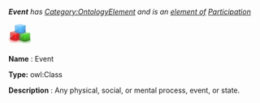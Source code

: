 ___Event__ 
 has
 [Category:OntologyElement](../../Category/OntologyElement "Category:OntologyElement") 
 and is an
 [element of](../../Property/ElementOf "Property:ElementOf") 
[Participation](../../Submissions/Participation "Submissions:Participation")_




  





[![Class](../images/thumb/2/27/Class.gif/45px-Class.gif)](../../Image/Class.gif "Class")


__Name__ 
 : Event
 



__Type:__ 
 owl:Class
 



__Description__ 
 : Any physical, social, or mental process, event, or state.